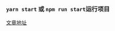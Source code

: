 ### `yarn start` 或 `npm run start`运行项目

[文章地址](https://fuxiang123.github.io/myblog/views/%E5%B7%A5%E5%85%B7%E5%BF%83%E5%BE%97/200326.html#createstore)
